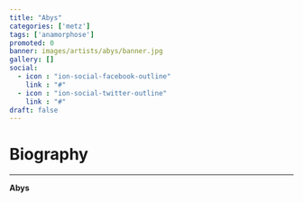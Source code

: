 ```yaml
---
title: "Abys"
categories: ['metz']
tags: ['anamorphose']
promoted: 0
banner: images/artists/abys/banner.jpg
gallery: []
social:
  - icon : "ion-social-facebook-outline"
    link : "#"
  - icon : "ion-social-twitter-outline"
    link : "#"
draft: false
---
```


# Biography
---

**Abys**